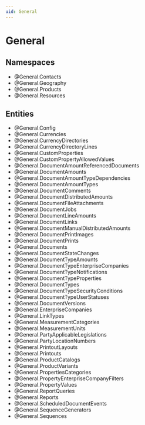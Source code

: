```yaml
---
uid: General
---
```

# General

## Namespaces
- @General.Contacts  
- @General.Geography  
- @General.Products  
- @General.Resources  

## Entities
- @General.Config  
- @General.Currencies  
- @General.CurrencyDirectories  
- @General.CurrencyDirectoryLines  
- @General.CustomProperties  
- @General.CustomPropertyAllowedValues  
- @General.DocumentAmountReferencedDocuments  
- @General.DocumentAmounts  
- @General.DocumentAmountTypeDependencies  
- @General.DocumentAmountTypes  
- @General.DocumentComments  
- @General.DocumentDistributedAmounts  
- @General.DocumentFileAttachments  
- @General.DocumentJobs  
- @General.DocumentLineAmounts  
- @General.DocumentLinks  
- @General.DocumentManualDistributedAmounts  
- @General.DocumentPrintImages  
- @General.DocumentPrints  
- @General.Documents  
- @General.DocumentStateChanges  
- @General.DocumentTypeAmounts  
- @General.DocumentTypeEnterpriseCompanies  
- @General.DocumentTypeNotifications  
- @General.DocumentTypeProperties  
- @General.DocumentTypes  
- @General.DocumentTypeSecurityConditions  
- @General.DocumentTypeUserStatuses  
- @General.DocumentVersions  
- @General.EnterpriseCompanies  
- @General.LinkTypes  
- @General.MeasurementCategories  
- @General.MeasurementUnits  
- @General.PartyApplicableLegislations  
- @General.PartyLocationNumbers  
- @General.PrintoutLayouts  
- @General.Printouts  
- @General.ProductCatalogs  
- @General.ProductVariants  
- @General.PropertiesCategories  
- @General.PropertyEnterpriseCompanyFilters  
- @General.PropertyValues  
- @General.ReportQueries  
- @General.Reports  
- @General.ScheduledDocumentEvents  
- @General.SequenceGenerators  
- @General.Sequences  

